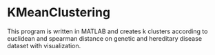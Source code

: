 # KMeanClustering

This program is written in MATLAB and creates k clusters according to euclidean and spearman distance on genetic and hereditary disease dataset with visualization.
